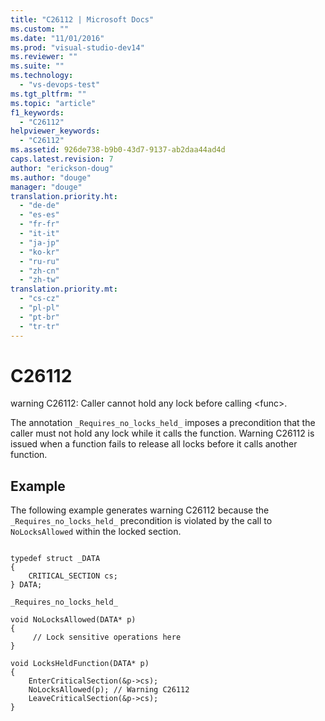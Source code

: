 ```yaml
---
title: "C26112 | Microsoft Docs"
ms.custom: ""
ms.date: "11/01/2016"
ms.prod: "visual-studio-dev14"
ms.reviewer: ""
ms.suite: ""
ms.technology: 
  - "vs-devops-test"
ms.tgt_pltfrm: ""
ms.topic: "article"
f1_keywords: 
  - "C26112"
helpviewer_keywords: 
  - "C26112"
ms.assetid: 926de738-b9b0-43d7-9137-ab2daa44ad4d
caps.latest.revision: 7
author: "erickson-doug"
ms.author: "douge"
manager: "douge"
translation.priority.ht: 
  - "de-de"
  - "es-es"
  - "fr-fr"
  - "it-it"
  - "ja-jp"
  - "ko-kr"
  - "ru-ru"
  - "zh-cn"
  - "zh-tw"
translation.priority.mt: 
  - "cs-cz"
  - "pl-pl"
  - "pt-br"
  - "tr-tr"
---
```

# C26112
warning C26112: Caller cannot hold any lock before calling \<func>.  
  
 The annotation `_Requires_no_locks_held_` imposes a precondition that the caller must not hold any lock while it calls the function. Warning C26112 is issued when a function fails to release all locks before it calls another function.  
  
## Example  
 The following example generates warning C26112 because the `_Requires_no_locks_held_` precondition is violated by the call to `NoLocksAllowed` within the locked section.  
  
```  
  
typedef struct _DATA   
{  
    CRITICAL_SECTION cs;  
} DATA;  
  
_Requires_no_locks_held_   
  
void NoLocksAllowed(DATA* p)  
{  
     // Lock sensitive operations here  
}  
  
void LocksHeldFunction(DATA* p)   
{   
    EnterCriticalSection(&p->cs);   
    NoLocksAllowed(p); // Warning C26112  
    LeaveCriticalSection(&p->cs);  
}  
  
```